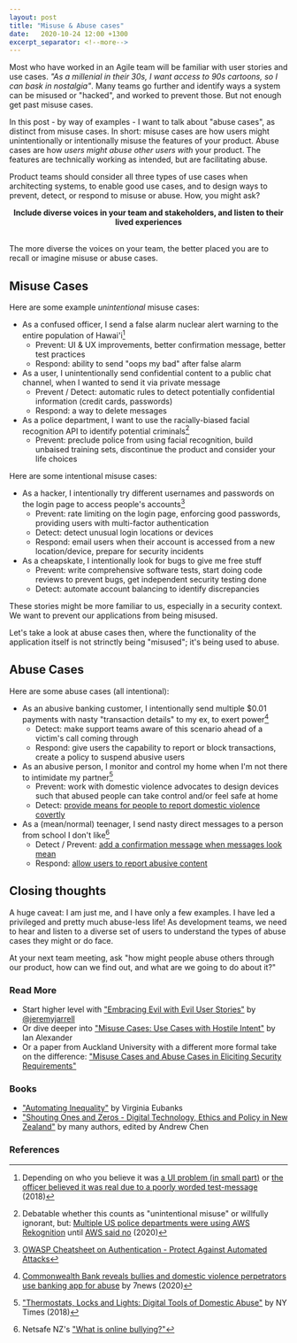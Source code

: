 ```yaml
---
layout: post
title: "Misuse & Abuse cases"
date:   2020-10-24 12:00 +1300
excerpt_separator: <!--more-->
---
```


Most who have worked in an Agile team will be familiar with user stories and use cases. _"As a millenial in their 30s, I want access to 90s cartoons, so I can bask in nostalgia"_. Many teams go further and identify ways a system can be misused or "hacked", and worked to prevent those. But not enough get past misuse cases.

In this post - by way of examples - I want to talk about "abuse cases", as distinct from misuse cases. In short: misuse cases are how users might unintentionally or intentionally misuse the features of your product. Abuse cases are how _users might abuse other users with_ your product. The features are technically working as intended, but are facilitating abuse.

<!--more-->

Product teams should consider all three types of use cases when architecting systems, to enable good use cases, and to design ways to prevent, detect, or respond to misuse or abuse. How, you might ask?

<center><strong>Include diverse voices in your team and stakeholders, and listen to their lived experiences</strong><br />&nbsp;<br /></center>

The more diverse the voices on your team, the better placed you are to recall or imagine misuse or abuse cases.

## Misuse Cases

Here are some example _unintentional_ misuse cases:

  - As a confused officer, I send a false alarm nuclear alert warning to the entire population of Hawai'i[^1]
      + Prevent: UI & UX improvements, better confirmation message, better test practices
      + Respond: ability to send "oops my bad" after false alarm
  - As a user, I unintentionally send confidential content to a public chat channel, when I wanted to send it via private message
      + Prevent / Detect: automatic rules to detect potentially confidential information (credit cards, passwords)
      + Respond: a way to delete messages
  - As a police department, I want to use the racially-biased facial recognition API to identify potential criminals[^2]
      + Prevent: preclude police from using facial recognition, build unbaised training sets, discontinue the product and consider your life choices

Here are some intentional misuse cases:

  - As a hacker, I intentionally try different usernames and passwords on the login page to access people's accounts[^3]
      + Prevent: rate limiting on the login page, enforcing good passwords, providing users with multi-factor authentication
      + Detect: detect unusual login locations or devices
      + Respond: email users when their account is accessed from a new location/device, prepare for security incidents
  - As a cheapskate, I intentionally look for bugs to give me free stuff
      + Prevent: write comprehensive software tests, start doing code reviews to prevent bugs, get independent security testing done
      + Detect: automate account balancing to identify discrepancies

These stories might be more familiar to us, especially in a security context. We want to prevent our applications from being misused.

Let's take a look at abuse cases then, where the functionality of the application itself is not strinctly being "misused"; it's being used to abuse. 

## Abuse Cases

Here are some abuse cases (all intentional):

  - As an abusive banking customer, I intentionally send multiple $0.01 payments with nasty "transaction details" to my ex, to exert power[^4]
      + Detect: make support teams aware of this scenario ahead of a victim's call coming through
      + Respond: give users the capability to report or block transactions, create a policy to suspend abusive users
  - As an abusive person, I monitor and control my home when I'm not there to intimidate my partner[^5]
      + Prevent: work with domestic violence advocates to design devices such that abused people can take control and/or feel safe at home
      + Detect: [provide means for people to report domestic violence covertly](https://shielded.co.nz/)
  - As a (mean/normal) teenager, I send nasty direct messages to a person from school I don't like[^6]
      + Detect / Prevent: [add a confirmation message when messages look mean](https://web.archive.org/web/20200721195006/https://about.instagram.com/blog/announcements/instagrams-commitment-to-lead-fight-against-online-bullying/)
      + Respond: [allow users to report abusive content](https://web.archive.org/web/20200721195006/https://about.instagram.com/blog/announcements/instagrams-commitment-to-lead-fight-against-online-bullying/)

## Closing thoughts

A huge caveat: I am just me, and I have only a few examples. I have led a privileged and pretty much abuse-less life! As development teams, we need to hear and listen to a diverse set of users to understand the types of abuse cases they might or do face.

At your next team meeting, ask "how might people abuse others through our product, how can we find out, and what are we going to do about it?"

### Read More

  - Start higher level with ["Embracing Evil with Evil User Stories"](https://www.pivotaltracker.com/blog/embracing-evil-user-stories) by [@jeremyjarrell](https://twitter.com/jeremyjarrell)
  - Or dive deeper into ["Misuse Cases: Use Cases with Hostile Intent"](https://www.scenarioplus.org.uk/papers/misuse_cases_hostile_intent/misuse_cases_hostile_intent.htm) by Ian Alexander
  - Or a paper from Auckland University with a different more formal take on the difference: ["Misuse Cases and Abuse Cases in Eliciting Security Requirements"](https://www.cs.auckland.ac.nz/courses/compsci725s2c/archive/termpapers/csia.pdf)

### Books

  - ["Automating Inequality"](https://www.goodreads.com/book/show/34964830-automating-inequality) by Virginia Eubanks
  - ["Shouting Ones and Zeros - Digital Technology, Ethics and Policy in New Zealand"](https://www.bwb.co.nz/books/shouting-zeros-and-ones) by many authors, edited by Andrew Chen

### References

[^1]: Depending on who you believe it was [a UI problem (in small part)](https://www.theverge.com/2018/1/16/16896368/hawaii-false-missile-alert-system-confusing-interface-poor-design) or [the officer believed it was real due to a poorly worded test-message](https://www.theregister.com/2018/01/30/hawaii_missile_drill_attack_real) (2018)

[^2]: Debatable whether this counts as "unintentional misuse" or willfully ignorant, but: [Multiple US police departments were using AWS Rekognition](https://slate.com/technology/2019/07/amazon-rekognition-surveillance-panopticon.html) until [AWS said no](https://www.theverge.com/2020/6/10/21287101/amazon-rekognition-facial-recognition-police-ban-one-year-ai-racial-bias) (2020)

[^3]: [OWASP Cheatsheet on Authentication - Protect Against Automated Attacks](https://cheatsheetseries.owasp.org/cheatsheets/Authentication_Cheat_Sheet.html#protect-against-automated-attacks)

[^4]: [Commonwealth Bank reveals bullies and domestic violence perpetrators use banking app for abuse](https://7news.com.au/business/banking/commonwealth-bank-reveals-bullies-and-domestic-violence-perpetrators-use-banking-app-for-abuse-c-1078630) by 7news (2020)

[^5]: ["Thermostats, Locks and Lights: Digital Tools of Domestic Abuse"](https://www.nytimes.com/2018/06/23/technology/smart-home-devices-domestic-abuse.html) by NY Times (2018)

[^6]: Netsafe NZ's ["What is online bullying?"](https://www.netsafe.org.nz/what-is-online-bullying/)


